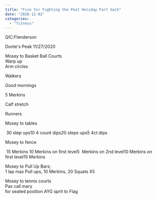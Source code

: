 ```yaml
---
title: "Five for Fighting the Post Holiday Fart Sack"
date: "2020-12-02"
categories: 
  - "fitness"
---
```


QIC:Flenderson

Donte's Peak 11/27/2020

Mosey to Basket Ball Courts  
Warp up  
Arm circles

Walkers 

Good mornings

5 Merkins 

Calf stretch 

Runners  

Mosey to tables

 30 step ups10 4 count dips20 steps ups5 4ct dips  

Mosey to fence

 15 Merkins 10 Merkins on first level5  Merkins on 2nd level10 Merkins on first level15 Merkins  

Mosey to Pull Up Bars;  
1 lap max Pull ups, 10 Merkins, 20 Squats X5  

Mosey to tennis courts  
Pax call mary  
for seated position AYG sprit to Flag

